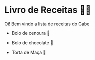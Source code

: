 # Livro de Receitas :man_cook:

Oi! Bem vindo a lista de receitas do Gabe

- Bolo de cenoura :carrot:

- Bolo de chocolate :chocolate_bar:

- Torta de Maça :green_apple:

  
